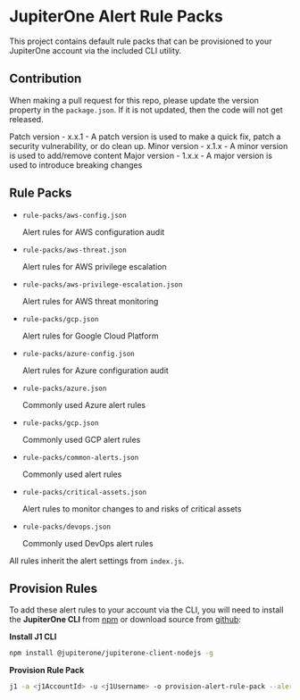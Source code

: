 # JupiterOne Alert Rule Packs

This project contains default rule packs that can be provisioned to your
JupiterOne account via the included CLI utility.

## Contribution

When making a pull request for this repo, please update the version property in the `package.json`.
If it is not updated, then the code will not get released.

Patch version - x.x.1 - A patch version is used to make a quick fix, patch a security vulnerability, or do clean up.
Minor version - x.1.x - A minor version is used to add/remove content
Major version - 1.x.x - A major version is used to introduce breaking changes

## Rule Packs

- `rule-packs/aws-config.json`

  Alert rules for AWS configuration audit

- `rule-packs/aws-threat.json`

  Alert rules for AWS privilege escalation

- `rule-packs/aws-privilege-escalation.json`

  Alert rules for AWS threat monitoring

- `rule-packs/gcp.json`

  Alert rules for Google Cloud Platform

- `rule-packs/azure-config.json`

  Alert rules for Azure configuration audit

- `rule-packs/azure.json`

  Commonly used Azure alert rules

- `rule-packs/gcp.json`

  Commonly used GCP alert rules

- `rule-packs/common-alerts.json`

  Commonly used alert rules

- `rule-packs/critical-assets.json`

  Alert rules to monitor changes to and risks of critical assets

- `rule-packs/devops.json`

  Commonly used DevOps alert rules

All rules inherit the alert settings from `index.js`.

## Provision Rules

To add these alert rules to your account via the CLI, you will need to install
the **JupiterOne CLI** from [npm][1] or download source from [github][2]:

**Install J1 CLI**

```bash
npm install @jupiterone/jupiterone-client-nodejs -g
```

**Provision Rule Pack**

```bash
j1 -a <j1AccountId> -u <j1Username> -o provision-alert-rule-pack --alert -f aws-config
```

[1]: https://www.npmjs.com/package/@jupiterone/jupiterone-client-nodejs
[2]: https://github.com/JupiterOne/jupiterone-client-nodejs
